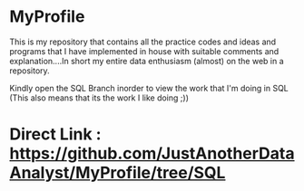 # MyProfile
This is my repository that contains all the practice codes and ideas and programs that I have implemented in house with suitable comments and explanation....In short my entire data enthusiasm (almost) on the web in a repository. 


Kindly open the SQL Branch inorder to view the work that I'm doing in SQL (This also means that its the work I like doing ;))
# Direct Link : https://github.com/JustAnotherDataAnalyst/MyProfile/tree/SQL
 
 
